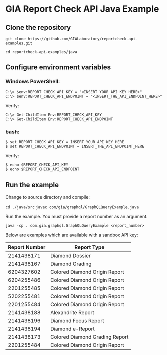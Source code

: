 # GIA Report Check API Java Example

## Clone the repository
`git clone https://github.com/GIALaboratory/reportcheck-api-examples.git`

`cd reportcheck-api-examples/java`

## Configure environment variables
### **Windows PowerShell**:
```
C:\> $env:REPORT_CHECK_API_KEY = "<INSERT_YOUR_API_KEY_HERE>"
C:\> $env:REPORT_CHECK_API_ENDPOINT = "<INSERT_THE_API_ENDPOINT_HERE>"
```

Verify:
```
C:\> Get-ChildItem Env:REPORT_CHECK_API_KEY
C:\> Get-ChildItem Env:REPORT_CHECK_API_ENDPOINT
```
### **bash**:
```
$ set REPORT_CHECK_API_KEY = INSERT_YOUR_API_KEY_HERE
$ set REPORT_CHECK_API_ENDPOINT = INSERT_THE_API_ENDPOINT_HERE
```

Verify:
```
$ echo $REPORT_CHECK_API_KEY
$ echo $REPORT_CHECK_API_ENDPOINT
```

## Run the example
Change to source directory and compile:

`cd ./java/src`
`javac com/gia/graphql/GraphQLQueryExample.java`

Run the example.  You must provide a report number as an argument.

`java -cp . com.gia.graphql.GraphQLQueryExample <report_number>`

Below are examples which are available with a sandbox API key:

| Report Number | Report Type                    |
|---------------|--------------------------------|
| 2141438171    | Diamond Dossier                |
| 2141438167    | Diamond Grading                |
| 6204327602    | Colored Diamond Origin Report  |
| 6204255486    | Colored Diamond Origin Report  |
| 2201255485    | Colored Diamond Origin Report  |
| 5202255481    | Colored Diamond Origin Report  |
| 2201255484    | Colored Diamond Origin Report  |
| 2141438188    | Alexandrite Report             |
| 2141438196    | Diamond Focus Report           |
| 2141438194    | Diamond e-Report               |
| 2141438173    | Colored Diamond Grading Report |
| 2201255484    | Colored Diamond Origin Report  |

